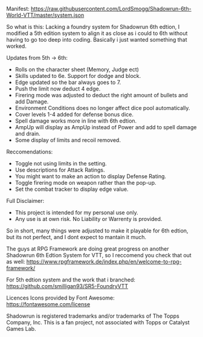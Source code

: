 Manifest: https://raw.githubusercontent.com/LordSmogg/Shadowrun-6th-World-VTT/master/system.json

So what is this:
Lacking a foundry system for Shadowrun 6th edtion, I modified a 5th edition system to align it as close as i could to 6th without having to go too deep into coding. Basically i just wanted something that worked. 

Updates from 5th -> 6th:
- Rolls on the character sheet (Memory, Judge ect)
- Skills updated to 6e. Support for dodge and block.
- Edge updated so the bar always goes to 7. 
- Push the limit now deduct 4 edge.
- Firering mode was adjusted to deduct the right amount of bullets and add Damage.
- Environment Conditions does no longer affect dice pool automatically.
- Cover levels 1-4 added for defense bonus dice.
- Spell damage works more in line with 6th edtion.
- AmpUp will display as AmpUp instead of Power and add to spell damage and drain.
- Some display of limits and recoil removed.

Reccomendations:
- Toggle not using limits in the setting.
- Use descriptions for Attack Ratings.
- You might want to make an action to display Defense Rating.
- Toggle firering mode on weapon rather than the pop-up.
- Set the combat tracker to display edge value. 

Full Disclaimer:
- This project is intended for my personal use only.
- Any use is at own risk. No Liability or Warrenty is provided. 

So in short, many things were adjusted to make it playable for 6th edtion, but its not perfect, and I dont expect to mantain it much. 

The guys at RPG Framework are doing great progress on another Shadowrun 6th Edtion System for VTT, so I reccomend you check that out as well: https://www.rpgframework.de/index.php/en/welcome-to-rpg-framework/

For 5th edtion system and the work that i branched: https://github.com/smilligan93/SR5-FoundryVTT 

Licences
Icons provided by Font Awesome: https://fontawesome.com/license

Shadowrun is registered trademarks and/or trademarks of The Topps Company, Inc. 
This is a fan project, not associated with Topps or Catalyst Games Lab.

